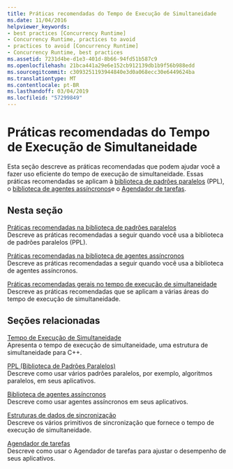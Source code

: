 ```yaml
---
title: Práticas recomendadas do Tempo de Execução de Simultaneidade
ms.date: 11/04/2016
helpviewer_keywords:
- best practices [Concurrency Runtime]
- Concurrency Runtime, practices to avoid
- practices to avoid [Concurrency Runtime]
- Concurrency Runtime, best practices
ms.assetid: 7231d4be-d1e3-401d-8b66-94fd51b587c9
ms.openlocfilehash: 21bca441a29e6e152cb912139db1b9f56b988edd
ms.sourcegitcommit: c3093251193944840e3d0a068ecc30e6449624ba
ms.translationtype: MT
ms.contentlocale: pt-BR
ms.lasthandoff: 03/04/2019
ms.locfileid: "57299849"
---
```

# <a name="concurrency-runtime-best-practices"></a>Práticas recomendadas do Tempo de Execução de Simultaneidade

Esta seção descreve as práticas recomendadas que podem ajudar você a fazer uso eficiente do tempo de execução de simultaneidade. Essas práticas recomendadas se aplicam à [biblioteca de padrões paralelos](../../parallel/concrt/parallel-patterns-library-ppl.md) (PPL), o [biblioteca de agentes assíncronos](../../parallel/concrt/asynchronous-agents-library.md)e o [Agendador de tarefas](../../parallel/concrt/task-scheduler-concurrency-runtime.md).

## <a name="in-this-section"></a>Nesta seção

[Práticas recomendadas na biblioteca de padrões paralelos](../../parallel/concrt/best-practices-in-the-parallel-patterns-library.md)<br/>
Descreve as práticas recomendadas a seguir quando você usa a biblioteca de padrões paralelos (PPL).

[Práticas recomendadas na biblioteca de agentes assíncronos](../../parallel/concrt/best-practices-in-the-asynchronous-agents-library.md)<br/>
Descreve as práticas recomendadas a seguir quando você usa a biblioteca de agentes assíncronos.

[Práticas recomendadas gerais no tempo de execução de simultaneidade](../../parallel/concrt/general-best-practices-in-the-concurrency-runtime.md)<br/>
Descreve as práticas recomendadas que se aplicam a várias áreas do tempo de execução de simultaneidade.

## <a name="related-sections"></a>Seções relacionadas

[Tempo de Execução de Simultaneidade](../../parallel/concrt/concurrency-runtime.md)<br/>
Apresenta o tempo de execução de simultaneidade, uma estrutura de simultaneidade para C++.

[PPL (Biblioteca de Padrões Paralelos)](../../parallel/concrt/parallel-patterns-library-ppl.md)<br/>
Descreve como usar vários padrões paralelos, por exemplo, algoritmos paralelos, em seus aplicativos.

[Biblioteca de agentes assíncronos](../../parallel/concrt/asynchronous-agents-library.md)<br/>
Descreve como usar agentes assíncronos em seus aplicativos.

[Estruturas de dados de sincronização](../../parallel/concrt/synchronization-data-structures.md)<br/>
Descreve os vários primitivos de sincronização que fornece o tempo de execução de simultaneidade.

[Agendador de tarefas](../../parallel/concrt/task-scheduler-concurrency-runtime.md)<br/>
Descreve como usar o Agendador de tarefas para ajustar o desempenho de seus aplicativos.
